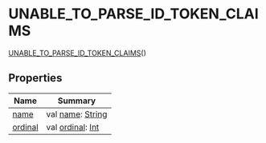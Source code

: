 # UNABLE_TO_PARSE_ID_TOKEN_CLAIMS


[UNABLE_TO_PARSE_ID_TOKEN_CLAIMS](index.md)()

## Properties

| Name | Summary |
|---|---|
| [name](../-n-o-t_-a-u-t-h-e-n-t-i-c-a-t-e-d/index.md#-372974862%2FProperties%2F1239322798) | val [name](../-n-o-t_-a-u-t-h-e-n-t-i-c-a-t-e-d/index.md#-372974862%2FProperties%2F1239322798): [String](https://kotlinlang.org/api/latest/jvm/stdlib/kotlin/-string/index.html) |
| [ordinal](../-n-o-t_-a-u-t-h-e-n-t-i-c-a-t-e-d/index.md#-739389684%2FProperties%2F1239322798) | val [ordinal](../-n-o-t_-a-u-t-h-e-n-t-i-c-a-t-e-d/index.md#-739389684%2FProperties%2F1239322798): [Int](https://kotlinlang.org/api/latest/jvm/stdlib/kotlin/-int/index.html) |
